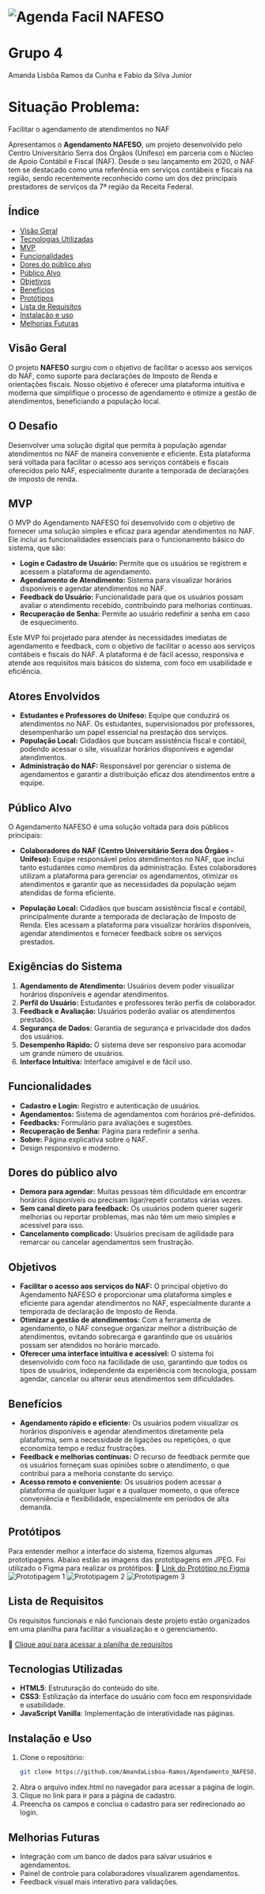 # ![Agenda Facil NAFESO](./img/logoNAFESO.png)

# Grupo 4
Amanda Lisbôa Ramos da Cunha e Fabio da Silva Junior

# Situação Problema: 
Facilitar o agendamento de atendimentos no NAF

Apresentamos o **Agendamento NAFESO**, um projeto desenvolvido pelo Centro Universitário Serra dos Órgãos (Unifeso) em parceria com o Núcleo de Apoio Contábil e Fiscal (NAF). Desde o seu lançamento em 2020, o NAF tem se destacado como uma referência em serviços contábeis e fiscais na região, sendo recentemente reconhecido como um dos dez principais prestadores de serviços da 7ª região da Receita Federal.

## Índice
- [Visão Geral](#visão-geral)
- [Tecnologias Utilizadas](#tecnologias-utilizadas)
- [MVP](#MVP)
- [Funcionalidades](#funcionalidades)
- [Dores do público alvo](#dores-do-público-alvo)
- [Público Alvo](#público-alvo)
- [Objetivos](#objetivos)
- [Benefícios](#benefícios)
- [Protótipos](#protótipos)
- [Lista de Requisitos](#lista-de-requisitos)
- [Instalação e uso](#instalação-e-uso)
- [Melhorias Futuras](#Melhorias-futuras)

## Visão Geral

O projeto **NAFESO** surgiu com o objetivo de facilitar o acesso aos serviços do NAF, como suporte para declarações de Imposto de Renda e orientações fiscais. Nosso objetivo é oferecer uma plataforma intuitiva e moderna que simplifique o processo de agendamento e otimize a gestão de atendimentos, beneficiando a população local.

## O Desafio

Desenvolver uma solução digital que permita à população agendar atendimentos no NAF de maneira conveniente e eficiente. Esta plataforma será voltada para facilitar o acesso aos serviços contábeis e fiscais oferecidos pelo NAF, especialmente durante a temporada de declarações de imposto de renda.

## MVP
O MVP do Agendamento NAFESO foi desenvolvido com o objetivo de fornecer uma solução simples e eficaz para agendar atendimentos no NAF. Ele inclui as funcionalidades essenciais para o funcionamento básico do sistema, que são:

- **Login e Cadastro de Usuário:** Permite que os usuários se registrem e acessem a plataforma de agendamento.
- **Agendamento de Atendimento:** Sistema para visualizar horários disponíveis e agendar atendimentos no NAF.
- **Feedback do Usuário:** Funcionalidade para que os usuários possam avaliar o atendimento recebido, contribuindo para melhorias contínuas.
- **Recuperação de Senha:** Permite ao usuário redefinir a senha em caso de esquecimento.

Este MVP foi projetado para atender às necessidades imediatas de agendamento e feedback, com o objetivo de facilitar o acesso aos serviços contábeis e fiscais do NAF. A plataforma é de fácil acesso, responsiva e atende aos requisitos mais básicos do sistema, com foco em usabilidade e eficiência.

## Atores Envolvidos

- **Estudantes e Professores do Unifeso:** Equipe que conduzirá os atendimentos no NAF. Os estudantes, supervisionados por professores, desempenharão um papel essencial na prestação dos serviços.
- **População Local:** Cidadãos que buscam assistência fiscal e contábil, podendo acessar o site, visualizar horários disponíveis e agendar atendimentos.
- **Administração do NAF:** Responsável por gerenciar o sistema de agendamentos e garantir a distribuição eficaz dos atendimentos entre a equipe.

## Público Alvo
O Agendamento NAFESO é uma solução voltada para dois públicos principais:

- **Colaboradores do NAF (Centro Universitário Serra dos Órgãos - Unifeso):** Equipe responsável pelos atendimentos no NAF, que inclui tanto estudantes como membros da administração. Estes colaboradores utilizam a plataforma para gerenciar os agendamentos, otimizar os atendimentos e garantir que as necessidades da população sejam atendidas de forma eficiente.

- **População Local:** Cidadãos que buscam assistência fiscal e contábil, principalmente durante a temporada de declaração de Imposto de Renda. Eles acessam a plataforma para visualizar horários disponíveis, agendar atendimentos e fornecer feedback sobre os serviços prestados.

## Exigências do Sistema

1. **Agendamento de Atendimento:** Usuários devem poder visualizar horários disponíveis e agendar atendimentos.
2. **Perfil do Usuário:** Estudantes e professores terão perfis de colaborador.
3. **Feedback e Avaliação:** Usuários poderão avaliar os atendimentos prestados.
4. **Segurança de Dados:** Garantia de segurança e privacidade dos dados dos usuários.
5. **Desempenho Rápido:** O sistema deve ser responsivo para acomodar um grande número de usuários.
6. **Interface Intuitiva:** Interface amigável e de fácil uso.

## Funcionalidades
- **Cadastro e Login:** Registro e autenticação de usuários.
- **Agendamentos:** Sistema de agendamentos com horários pré-definidos.
- **Feedbacks:** Formulário para avaliações e sugestões.
- **Recuperação de Senha:** Página para redefinir a senha.
- **Sobre:** Página explicativa sobre o NAF.
- Design responsivo e moderno.

## Dores do público alvo
- **Demora para agendar:** Muitas pessoas têm dificuldade em encontrar horários disponíveis ou precisam ligar/repetir contatos várias vezes.
- **Sem canal direto para feedback:** Os usuários podem querer sugerir melhorias ou reportar problemas, mas não têm um meio simples e acessível para isso.
- **Cancelamento complicado:** Usuários precisam de agilidade para remarcar ou cancelar agendamentos sem frustração.

## Objetivos
- **Facilitar o acesso aos serviços do NAF:** O principal objetivo do Agendamento NAFESO é proporcionar uma plataforma simples e eficiente para agendar atendimentos no NAF, especialmente durante a temporada de declaração de Imposto de Renda.
- **Otimizar a gestão de atendimentos:** Com a ferramenta de agendamento, o NAF consegue organizar melhor a distribuição de atendimentos, evitando sobrecarga e garantindo que os usuários possam ser atendidos no horário marcado.
- **Oferecer uma interface intuitiva e acessível:** O sistema foi desenvolvido com foco na facilidade de uso, garantindo que todos os tipos de usuários, independente da experiência com tecnologia, possam agendar, cancelar ou alterar seus atendimentos sem dificuldades.

## Benefícios
- **Agendamento rápido e eficiente:** Os usuários podem visualizar os horários disponíveis e agendar atendimentos diretamente pela plataforma, sem a necessidade de ligações ou repetições, o que economiza tempo e reduz frustrações.
- **Feedback e melhorias contínuas:** O recurso de feedback permite que os usuários forneçam suas opiniões sobre o atendimento, o que contribui para a melhoria constante do serviço.
- **Acesso remoto e conveniente:** Os usuários podem acessar a plataforma de qualquer lugar e a qualquer momento, o que oferece conveniência e flexibilidade, especialmente em períodos de alta demanda.

## Protótipos

Para entender melhor a interface do sistema, fizemos algumas prototipagens. Abaixo estão as imagens das prototipagens em JPEG.
Foi utilizado o Figma para realizar os protótipos:
🔗 [Link do Protótipo no Figma](https://www.figma.com/design/yKB8B5gKS5mU48ZLAtF176/MVP-NAFESO?node-id=0-1&t=cQN30EkffjzcaN11-1)
![Prototipagem 1](./img/PrototipoFigma/Figma%20Login.jpg)
![Prototipagem 2](./img/PrototipoFigma/Figma%20Agendamento.jpg)
![Prototipagem 3](./img/PrototipoFigma/Figma%20Feedback.jpg)

## Lista de Requisitos

Os requisitos funcionais e não funcionais deste projeto estão organizados em uma planilha para facilitar a visualização e o gerenciamento.

🔗 [Clique aqui para acessar a planilha de requisitos](https://1drv.ms/x/c/57e91941cd9f4c4d/ER5rfYJ-qeBMkZbAIXktG5wBGyLpKWfJWeINBXV--fLdiA?e=8gGG2m&nav=MTVfezAwMDAwMDAwLTAwMDEtMDAwMC0wMDAwLTAwMDAwMDAwMDAwMH0)

## Tecnologias Utilizadas

- **HTML5**: Estruturação do conteúdo do site.
- **CSS3**: Estilização da interface do usuário com foco em responsividade e usabilidade.
- **JavaScript Vanilla**: Implementação de interatividade nas páginas.

## Instalação e Uso

1. Clone o repositório:
   ```bash
   git clone https://github.com/AmandaLisboa-Ramos/Agendamento_NAFESO.git

2. Abra o arquivo index.html no navegador para acessar a página de login.
3. Clique no link para ir para a página de cadastro.
4. Preencha os campos e conclua o cadastro para ser redirecionado ao login.

## Melhorias Futuras
- Integração com um banco de dados para salvar usuários e agendamentos.
- Painel de controle para colaboradores visualizarem agendamentos.
- Feedback visual mais interativo para validações.